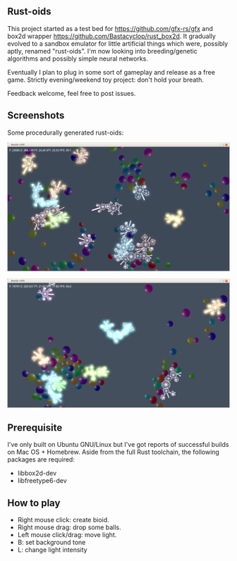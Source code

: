 ## Rust-oids

This project started as a test bed for https://github.com/gfx-rs/gfx and box2d wrapper https://github.com/Bastacyclop/rust_box2d. It gradually evolved to a sandbox emulator for little artificial things which were, possibly aptly, renamed "rust-oids". I'm now looking into breeding/genetic algorithms and possibly simple neural networks.

Eventually I plan to plug in some sort of gameplay and release as a free game. Strictly evening/weekend toy project: don't hold your breath.

Feedback welcome, feel free to post issues.

## Screenshots

Some procedurally generated rust-oids:

![screenshot](img/screenshot_003.png)

![screenshot](img/screenshot_004.png)

## Prerequisite

I've only built on Ubuntu GNU/Linux but I've got reports of successful builds on Mac OS + Homebrew. Aside from the full Rust toolchain, the following packages are required:

- libbox2d-dev
- libfreetype6-dev

## How to play

- Right mouse click: create bioid.
- Right mouse drag: drop some balls.
- Left mouse click/drag: move light.
- B: set background tone
- L: change light intensity
